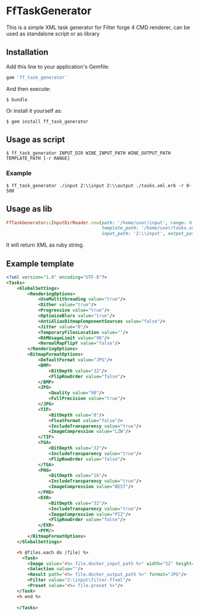 # FfTaskGenerator

This is a simple XML task generator for Filter forge 4 CMD renderer, can be used as standalone script or as library

## Installation

Add this line to your application's Gemfile:

```ruby
gem 'ff_task_generator'
```

And then execute:

    $ bundle

Or install it yourself as:

    $ gem install ff_task_generator

## Usage as script
    $ ff_task_generator INPUT_DIR WINE_INPUT_PATH WINE_OUTPUT_PATH TEMPLATE_PATH [-r RANGE]
### Example
    $ ff_task_generator ./input Z:\\input Z:\\output ./tasks.xml.erb -r 0-500


## Usage as lib
```ruby
FfTaskGenerator::InputDirReader.new(path: '/home/user/input', range: 0..500, 
                                    template_path: '/home/user/tasks.xml.erb', 
                                    input_path: 'Z:\\input', output_path: 'Z:\\output').generate_xml!
```
It will return XML as ruby string.
 
## Example template                                   
```xml
<?xml version="1.0" encoding="UTF-8"?>
<Tasks>
	<GlobalSettings>
		<RenderingOptions>
			<UseMultithreading value="true"/>
			<Dither value="true"/>
			<Progressive value="true"/>
			<OptimizeBlurs value="true"/>
			<AntiAliasBitmapComponentSources value="false"/>
			<Jitter value="0"/>
			<TemporaryFilesLocation value=""/>
			<RAMUsageLimit value="90"/>
			<NormalMapFlipY value="false"/>
		</RenderingOptions>
		<BitmapFormatOptions>
			<DefaultFormat value="JPG"/>
			<BMP>
				<BitDepth value="32"/>
				<FlipRowOrder value="false"/>
			</BMP>
			<JPG>
				<Quality value="98"/>
				<FullPrecision value="true"/>
			</JPG>
			<TIF>
				<BitDepth value="8"/>
				<FloatFormat value="false"/>
				<IncludeTransparency value="true"/>
				<ImageCompression value="LZW"/>
			</TIF>
			<TGA>
				<BitDepth value="32"/>
				<IncludeTransparency value="true"/>
				<FlipRowOrder value="false"/>
			</TGA>
			<PNG>
				<BitDepth value="16"/>
				<IncludeTransparency value="true"/>
				<ImageCompression value="BEST"/>
			</PNG>
			<EXR>
				<BitDepth value="32"/>
				<IncludeTransparency value="true"/>
				<ImageCompression value="PIZ"/>
				<FlipRowOrder value="false"/>
			</EXR>
			<PFM/>
		</BitmapFormatOptions>
	</GlobalSettings>

	<% @files.each do |file| %>
	  <Task> 
        <Image value="<%= file.docker_input_path %>" width="32" height="32"/> 
        <Selection value=""/> 
        <Result path="<%= file.docker_output_path %>" format="JPG"/> 
        <Filter value="Z:\input\filter.ffxml"/> 
        <Preset value="<%= file.preset %>"/> 
    </Task>
	<% end %>
     
	</Tasks>
```
